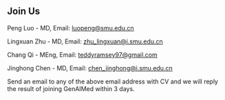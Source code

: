 ## Join Us

Peng Luo - MD, Email: luopeng@smu.edu.cn

Lingxuan Zhu - MD, Email: zhu_lingxuan@i.smu.edu.cn

Chang Qi - MEng, Email: teddyramsey97@gmail.com

Jinghong Chen - MD, Email: chen_jinghong@i.smu.edu.cn

Send an email to any of the above email address with CV and we will reply the result of joining GenAIMed within 3 days.
